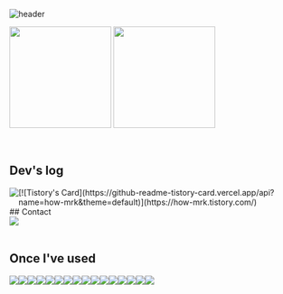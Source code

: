 <div align="left">
  
![header](https://capsule-render.vercel.app/api?type=waving&color=timeGradient&text=&animation=twinkling&fontSize=35&fontAlignY=40&fontAlign=70&height=100)
<p>
  <img height="180em" src="https://github-readme-stats-veggie-garden.vercel.app/api?username=mirae0312&show_icons=true&include_all_commits=true&bg_color=30,e96443,904e95&title_color=fff&text_color=fff">
  <img height="180em" src="https://github-readme-stats-veggie-garden.vercel.app/api/top-langs/?username=mirae0312&layout=compact&bg_color=30,e96443,904e95&title_color=fff&text_color=fff">
</p>
<!--[![Anurag's GitHub stats](https://github-readme-stats.vercel.app/api?username=mirae0312)](https://github.com/anuraghazra/github-readme-stats)
[![Top Langs](https://github-readme-stats.vercel.app/api/top-langs/?username=mirae0312&layout=compact)](https://github.com/mirae0312/github-readme-stats)-->
<br>

## Dev's log
<div style="display:flex; flex-direction:row;">
    <a href="https://how-mrk.tistory.com/">
        <img src="https://img.shields.io/badge/Tistory-000000?style=for-the-badge&logo=Tistory&logoColor=white"> 
    </a>
    <a href="https://www.notion.so/homputer/Notion-3a51e19fa20a4c08a3c1d281a7a2c741">
        <!--<img src="https://img.shields.io/badge/Notion-9999FF?style=for-the-badge&logo=Notion&logoColor=white"> -->
    </a>
[![Tistory's Card](https://github-readme-tistory-card.vercel.app/api?name=how-mrk&theme=default)](https://how-mrk.tistory.com/)
</div>
## Contact
<div style="display:flex; flex-direction:row;">
    <a href="mailto:ekdtls58@gmail.com">
        <img src="https://img.shields.io/badge/Gmail-EA4335?style=for-the-badge&logo=Gmail&logoColor=white"> 
    </a>
</div><br>
    
## Once I've used 
<div style="display:flex; flex-direction:row;">
    <img src="https://img.shields.io/badge/Java-007396?style=for-the-badge&logo=Java&logoColor=white"> 
    <img src="https://img.shields.io/badge/Spring Boot-6DB33F?style=for-the-badge&logo=spring boot&logoColor=white"> 
    <img src="https://img.shields.io/badge/oracle-F80000?style=for-the-badge&logo=oracle&logoColor=white"> 
    <img src="https://img.shields.io/badge/mysql-4479A1?style=for-the-badge&logo=mysql&logoColor=white">
    <img src="https://img.shields.io/badge/MariaDB-003545?style=for-the-badge&logo=mariadb&logoColor=white">
    <img src="https://img.shields.io/badge/jquery-%230769AD.svg?style=for-the-badge&logo=jquery&logoColor=white">
    <img src="https://img.shields.io/badge/Eclipse-FE7A16.svg?style=for-the-badge&logo=Eclipse&logoColor=white">
    <img src="https://img.shields.io/badge/Visual%20Studio%20Code-0078d7.svg?style=for-the-badge&logo=visual-studio-code&logoColor=white">
    <img src="https://img.shields.io/badge/swift-F54A2A?style=for-the-badge&logo=swift&logoColor=white">
    <img src="https://img.shields.io/badge/Xcode-007ACC?style=for-the-badge&logo=Xcode&logoColor=white">
    <img src="https://img.shields.io/badge/linux-FCC624?style=for-the-badge&logo=linux&logoColor=black"> 
    <img src="https://img.shields.io/badge/apache tomcat-F8DC75?style=for-the-badge&logo=apachetomcat&logoColor=black">
    <br>
    <img src="https://img.shields.io/badge/html5-E34F26?style=flat-square&logo=html5&logoColor=white"> 
    <img src="https://img.shields.io/badge/css-1572B6?style=flat-square&logo=css3&logoColor=white"> 
    <img src="https://img.shields.io/badge/javascript-F7DF1E?style=flat-square&logo=javascript&logoColor=black"> 
    <img src="https://img.shields.io/badge/bootstrap-7952B3?style=flat-square&logo=bootstrap&logoColor=white">
    <br>
</div><br>
</div>

